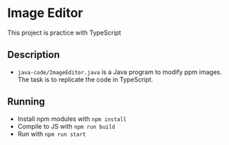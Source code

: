 # Image Editor
This project is practice with TypeScript

## Description
- `java-code/ImageEditor.java` is a Java program to modify ppm images. The task is to replicate the code in TypeScript.

## Running
- Install npm modules with `npm install`
- Compile to JS with `npm run build`
- Run with `npm run start`
